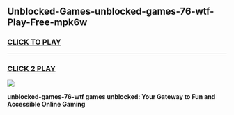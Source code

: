 
## Unblocked-Games-unblocked-games-76-wtf-Play-Free-mpk6w
<h3>
<a href="https://premium76.site?title=unblocked-games-76-wtf&ref=24M">CLICK TO PLAY</a></h3>
<hr>

<h3>
<a href="https://premium76.site?title=unblocked-games-76-wtf&ref=24M">CLICK 2 PLAY</a>
  
</h3>

<a href="https://premium76.site?title=unblocked-games-76-wtf&ref=24M"><img src="https://clearcache.store/games.png"></a>


**unblocked-games-76-wtf games unblocked: Your Gateway to Fun and Accessible Online Gaming**
